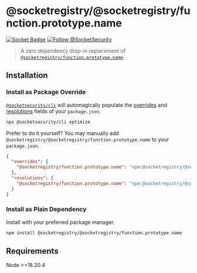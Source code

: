# @socketregistry/@socketregistry/function.prototype.name

[![Socket Badge](https://socket.dev/api/badge/npm/package/@socketregistry/@socketregistry/function.prototype.name)](https://socket.dev/npm/package/@socketregistry/@socketregistry/function.prototype.name)
[![Follow @SocketSecurity](https://img.shields.io/twitter/follow/SocketSecurity?style=social)](https://twitter.com/SocketSecurity)

> A zero dependency drop-in replacement of
> [`@socketregistry/function.prototype.name`](https://www.npmjs.com/package/@socketregistry/function.prototype.name).

## Installation

### Install as Package Override

[`@socketsecurity/cli`](https://www.npmjs.com/package/@socketsecurity/cli) will
automagically populate the
[overrides](https://docs.npmjs.com/cli/v9/configuring-npm/package-json#overrides)
and [resolutions](https://yarnpkg.com/configuration/manifest#resolutions) fields
of your `package.json`.

```sh
npx @socketsecurity/cli optimize
```

Prefer to do it yourself? You may manually add
`@socketregistry/@socketregistry/function.prototype.name` to your
`package.json`.

```json
{
  "overrides": {
    "@socketregistry/function.prototype.name": "npm:@socketregistry/@socketregistry/function.prototype.name@^1"
  },
  "resolutions": {
    "@socketregistry/function.prototype.name": "npm:@socketregistry/@socketregistry/function.prototype.name@^1"
  }
}
```

### Install as Plain Dependency

Install with your preferred package manager.

```sh
npm install @socketregistry/@socketregistry/function.prototype.name
```

## Requirements

Node &gt;=18.20.4
